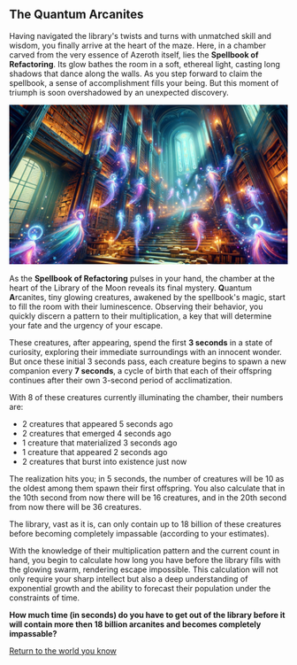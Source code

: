 ## The Quantum Arcanites

Having navigated the library's twists and turns with unmatched skill and wisdom, you finally arrive at the heart of the
maze. Here, in a chamber carved from the very essence of Azeroth itself, lies the **Spellbook of Refactoring**. Its glow
bathes the room in a soft, ethereal light, casting long shadows that dance along the walls. As you step forward to claim
the spellbook, a sense of accomplishment fills your being. But this moment of triumph is soon overshadowed by an
unexpected discovery.

![quantum-arcanites.png](images%2Fquantum-arcanites.png)

As the **Spellbook of Refactoring** pulses in your hand, the chamber at the heart of the Library of the Moon reveals its
final mystery. **Q**uantum **A**rcanites, tiny glowing creatures, awakened by the spellbook's magic, start to fill the
room with their luminescence. Observing their behavior, you quickly discern a pattern to their multiplication, a key
that will determine your fate and the urgency of your escape.

These creatures, after appearing, spend the first **3 seconds** in a state of curiosity, exploring their immediate
surroundings with an innocent wonder. But once these initial 3 seconds pass, each creature begins to spawn a new
companion every **7 seconds**, a cycle of birth that each of their offspring continues after their own 3-second period of
acclimatization.

With 8 of these creatures currently illuminating the chamber, their numbers are:

- 2 creatures that appeared 5 seconds ago
- 2 creatures that emerged 4 seconds ago
- 1 creature that materialized 3 seconds ago
- 1 creature that appeared 2 seconds ago
- 2 creatures that burst into existence just now

The realization hits you; in 5 seconds, the number of creatures will be 10 as the oldest among them spawn their first
offspring. You also calculate that in the 10th second from now there will be 16 creatures, and in the 20th second from
now there will be 36 creatures.

The library, vast as it is, can only contain up to 18 billion of these creatures before becoming completely impassable
(according to your estimates).

With the knowledge of their multiplication pattern and the current count in hand, you begin to calculate how long you
have before the library fills with the glowing swarm, rendering escape impossible. This calculation will not only
require your sharp intellect but also a deep understanding of exponential growth and the ability to forecast their
population under the constraints of time.

**How much time (in seconds) do you have to get out of the library before it will contain more then 18 billion 
arcanites and becomes completely impassable?**

[Return to the world you know](05-epilogue.md)